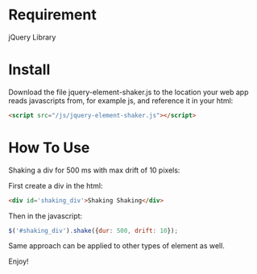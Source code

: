 Requirement
=========================
jQuery Library

Install
=========================
Download the file jquery-element-shaker.js to the location your web app reads javascripts from, for example js, and reference it in your html:

```html
<script src="/js/jquery-element-shaker.js"></script>
```

How To Use
=========================

Shaking a div for 500 ms with max drift of 10 pixels:

First create a div in the html:

```html
<div id='shaking_div'>Shaking Shaking</div>
```

Then in the javascript:

```javascript
$('#shaking_div').shake({dur: 500, drift: 10});
```

Same approach can be applied to other types of element as well.

Enjoy!